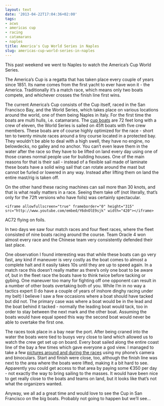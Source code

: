 ```yaml
---
layout: text
date: '2013-04-22T17:04:36+02:00'
tags:
- acws
- americas cup
- racing
- catamarans
- naples
title: America's Cup World Series in Naples
slug: americas-cup-world-series-in-naples
---
```

<p>This past weekend we went to Naples to watch the America&#8217;s Cup World Series.</p>

<p>The America&#8217;s Cup is a regatta that has taken place every couple of years since 1851. Its name comes from the first yacht to ever have won it - the America. Traditionally it&#8217;s a match race, which means only two boats compete, and whichever crosses the finish line first wins.</p>

<p>The current America&#8217;s Cup consists of the Cup itself, raced in the San Francisco Bay, and the World Series, which takes place on various locations around the world, one of them being Naples in Italy. For the first time the boats are multi hulls, i.e. catamarans. The <a href="http://www.americascup.com/about/boats">cup boats</a> are 72 feet long with a crew of eleven, the World Series is sailed on 45ft boats with five crew members. These boats are of course highly optimized for the race - short ten to twenty minute races around a tiny course located in a protected bay. They wouldn&#8217;t be able to deal with a high swell, they have no engine, no belowdecks, no galley and no anchor. You can&#8217;t even leave them in the water after the race so they have to be lifted on land every day using one of those cranes normal people use for building houses. One of the main reasons for that is their sail - instead of a flexible sail made of laminate these boats have a solid wing sail that can rotate around the mast but cannot be furled or lowered in any way. Instead after lifting them on land the entire mast/rig is taken off.</p>

<p>On the other hand these racing machines can sail more than 30 knots, and that is what really matters in a race. Seeing them take off (not literally, that&#8217;s only for the 72ft versions who have foils) was certainly spectacular.</p>

<p>

    <iframe allowfullscreen="true" frameborder="0" height="315" src="http://www.youtube.com/embed/Y6dnOlE9sjk" width="420"></iframe>
</p>

<p>AC72 flying on foils.</p>

<p>In two days we saw four match races and four fleet races, where the fleet consisted of nine boats racing around the course. Team Oracle 4 won almost every race and the Chinese team very consistently defended their last place.</p>

<p>One observation I found interesting was that while these boats can go very fast, any kind if maneuver is very costly as the boat comes to almost a complete halt and it easily takes 10s until they are up to speed again. In a match race this doesn&#8217;t really matter as there&#8217;s only one boat to be aware of, but in the fleet race the boats have to think twice before tacking or gybing. One maneuver too many for fighting off one opponent can result in a number of other boats overtaking both of you. While I&#8217;m in no way a tactics expert (I do have a couple of years of inshore dinghy racing under my belt) I believe I saw a few occasions where a boat should have tacked but did not. The primary case was where a boat would be in the lead and the boat behind it tacked - normally the leading boat would tack, too in order to stay between the next mark and the other boat. Assuming the boats would have equal speed this way the second boat would never be able to overtake the first one.</p>

<p>The races took place in a bay near the port. After being craned into the water the boats were tied to buoys very close to land which allowed us to watch the crew get set up on board. Every boat sailed along the entire coast line of the bay a few times which gave everyone a god view. I managed to take a few <a href="http://bluewaterproject.org/post/48291982783/photos-from-the-2013-americas-cup-world-series-in">pictures around and during the races</a> using my phone&#8217;s camera and binoculars. Start and finish were close, too, although the finish line was next to the area where the boats were lifted, making it a bit hard to see. Apparently you could get access to that area by paying some €350 per day - not exactly the way to bring sailing to the masses. It would have been nice to get really close to the boats and teams on land, but it looks like that&#8217;s not what the organizers wanted.</p>

<p>Anyway, we all ad a great time and would love to see the Cup in San Francisco on the big boats. Probably not going to happen but we&#8217;ll see&#8230;</p>
